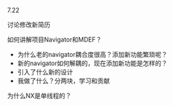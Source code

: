 7.22

讨论修改新简历

如何讲解项目Navigator和MDEF？

- 为什么老的navigator耦合度很高？添加新功能繁琐呢？
- 新的navigator如何解耦的，现在添加新功能是怎样的？
- 引入了什么新的设计
- 我做了什么？分两块，学习和贡献

为什么NX是单线程的？



